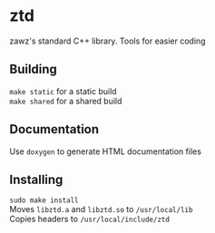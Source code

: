 # ztd

zawz's standard C++ library. Tools for easier coding

## Building

``make static`` for a static build  
``make shared`` for a shared build

## Documentation

Use ``doxygen`` to generate HTML documentation files

## Installing

``sudo make install``  
Moves ``libztd.a`` and ``libztd.so`` to ``/usr/local/lib``  
Copies headers to ``/usr/local/include/ztd``

